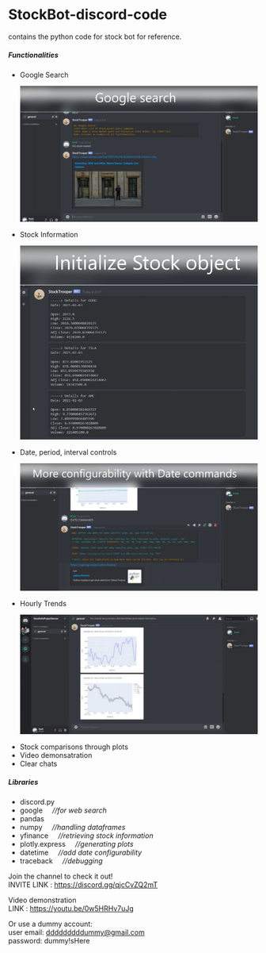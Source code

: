 # StockBot-discord-code
contains the python code for stock bot for reference.

<h5>Functionalities</h5>
<ul>
  <li> Google Search
    
![](https://github.com/KKatkar/StockBot-discord-code/blob/main/static/func_search.PNG)
    
  <li> Stock Information
    
![](https://github.com/KKatkar/StockBot-discord-code/blob/main/static/func_stock_info.PNG)
    
  <li> Date, period, interval controls
    
![](https://github.com/KKatkar/StockBot-discord-code/blob/main/static/func_date_cmds.PNG)
    
  <li> Hourly Trends
    
![](https://github.com/KKatkar/StockBot-discord-code/blob/main/static/func_hourly_trends.png) 
    
  <li> Stock comparisons through plots
  <li> Video demonsatration 
  <li> Clear chats
</ul>

<h5>Libraries</h5>
<ul>
  <li> discord.py
  <li> google            &nbsp;&nbsp;&nbsp;&nbsp;<em>//for web search</em> 
  <li> pandas
  <li> numpy             &nbsp;&nbsp;&nbsp;&nbsp;<em>//handling dataframes</em>
  <li> yfinance          &nbsp;&nbsp;&nbsp;&nbsp;<em>//retrieving stock information</em> 
  <li> plotly.express    &nbsp;&nbsp;&nbsp;&nbsp;<em>//generating plots</em> 
  <li> datetime          &nbsp;&nbsp;&nbsp;&nbsp;<em>//add date configurability</em>
  <li> traceback         &nbsp;&nbsp;&nbsp;&nbsp;<em>//debugging </em>
</ul>

Join the channel to check it out! <br>
INVITE LINK : https://discord.gg/qjcCvZQ2mT
  
Video demonstration<br>
LINK : https://youtu.be/0w5HRHv7uJg

Or use a dummy account:<br>
user email: dddddddddummy@gmail.com <br>
password: dummy!sHere
